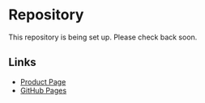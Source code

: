 # Repository

This repository is being set up. Please check back soon.

## Links
- [Product Page](https://serp.ly/learndash-downloader)
- [GitHub Pages](https://serpapps.github.io/learndash-downloader)
